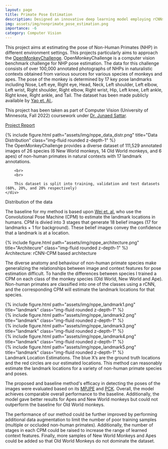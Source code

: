 ```yaml
---
layout: page
title: Primate Pose Estimation
description: Designed an innovative deep learning model employing rCNNs and Convolutional Pose Machine (CPM) for the OpenMonkeyChallenge, aimed at estimating monkey poses in various natural habitats. This model meticulously tracks 17 distinct landmarks of monkey poses, with accuracy assessed through the Mean Per Joint Position Error (MPJPE). Achieving an impressive MPJPE of 0.217, this development marks a significant stride in wildlife monitoring and behavioral study using advanced AI techniques.
img: assets/img/nonprimate_pose_estimation.png
importance: -6
category: Computer Vision
---
```


This project aims at estimating the pose of Non-Human Primates (NHP) in different environment settings. This projects particularly aims to approach the [OpenMonkeyChallenge](http://openmonkeychallenge.com/). OpenMonkeyChallenge is a computer vision benchmark challenge for NHP pose estimation. The data for this challenge consists of over 100,000 annotated photographs of NHPs in naturalistic contexts obtained from various sources for various species of monkeys and apes. The pose of the monkey is determined by 17 key pose landmarks including Nose, Left eye, Right eye, Head, Neck, Left shoulder, Left elbow, Left wrist, Right shoulder, Right elbow, Right wrist, Hip, Left knee, Left ankle, Right knee, Right ankle, and Tail. The dataset has been made publicly available by [Yao et. Al.](https://link.springer.com/article/10.1007/s11263-022-01698-2).


This project has been taken as part of Computer Vision (University of Minnesota, Fall 2022) coursework under [Dr. Junaed Sattar](https://junaedsattar.cs.umn.edu/).


[Project Report](https://portfolio-rv.s3.amazonaws.com/resume/project-papers/non-human-primate-pose-estimation.pdf)

<div class="row">
    <div class="col-sm-6 mt-3 mt-md-0">
        {% include figure.html path="assets/img/nppe_data_distr.png" title="Data Distribution" class="img-fluid rounded z-depth-1" %}
    </div>
    <div class="col-sm-6 mt-3 mt-md-0">
        The OpenMonkeyChallenge provides a diverse dataset of 111,529 annotated images of 26 species (6 New World monkeys, 14 Old World monkeys, and 6 apes) of non-human primates in natural contexts with 17 landmark annotations.

        <br>
        <br>

        This dataset is split into training, validation and test datasets (60%, 20%, and 20% respectively)
    </div>
</div>
<div class="caption col-sm-6 mt-3 mt-md-0">
    Distribution of the data
</div>


The baseline for my method is based upon [Wei et. al.](https://www.cv-foundation.org/openaccess/content_cvpr_2016/papers/Wei_Convolutional_Pose_Machines_CVPR_2016_paper.pdf) who use the Convolutional Pose Machine (CPM) to estimate the landmark locations in humans. CPM is divied into 3 stages that generate 18 belief images (17 for landmarks + 1 for background). These belief images convey the confidence that a landmark is at a location.

<div class="row">
    <div class="col-sm mt-3 mt-md-0">
        {% include figure.html path="assets/img/nppe_architecture.png" title="Architecure" class="img-fluid rounded z-depth-1" %}
    </div>
</div>
<div class="caption">
    Architecture: rCNN-CPM based architecture
</div>

The diverse anatomy and behaviour of non-human primate species make generalizing the relationships between image and context features for pose estimation difficult. To handle the differences between species I trained a CPM on each class of the monkey species (Old World, New World and Ape). Non-human primates are classified into one of the classes using a rCNN, and the corresponding CPM will estimate the landmark locations for that species.

<div class="row">
    <div class="col-sm mt-5 mt-md-0">
        {% include figure.html path="assets/img/nppe_landmark1.png" title="landmark" class="img-fluid rounded z-depth-1" %}
    </div>
    <div class="col-sm mt-5 mt-md-0">
        {% include figure.html path="assets/img/nppe_landmark2.png" title="landmark" class="img-fluid rounded z-depth-1" %}
    </div>
    <div class="col-sm mt-5 mt-md-0">
        {% include figure.html path="assets/img/nppe_landmark3.png" title="landmark" class="img-fluid rounded z-depth-1" %}
    </div>
    <div class="col-sm mt-5 mt-md-0">
        {% include figure.html path="assets/img/nppe_landmark4.png" title="landmark" class="img-fluid rounded z-depth-1" %}
    </div>
    <div class="col-sm mt-5 mt-md-0">
        {% include figure.html path="assets/img/nppe_landmark5.png" title="landmark" class="img-fluid rounded z-depth-1" %}
    </div>
</div>
<div class="caption">
    Landmark Location Estimations. The blue X’s are the ground truth locations and the red circles are our estimated locations. This method can reasonably estimate the landmark locations for a variety of non-human primate species and poses.
</div>

The proposed and baseline method's efficacy in detecting the poses of the images were evaluated based on its [MPJPE](https://openaccess.thecvf.com/content_ICCV_2019/papers/Iskakov_Learnable_Triangulation_of_Human_Pose_ICCV_2019_paper.pdf) and [PCK](https://escholarship.org/content/qt7sk1s10g/qt7sk1s10g_noSplash_a8d7d492292a22ca3c20c0c99cbd9d1f.pdf?t=oub9r6). Overall, the model achieves comparable overall performance to the baseline. Additionally, the model gave better results for Apes and New World monkeys but could not outperform the baseline for Old World monkeys. 

The performance of our method could be further improved by performing additional data augmentation to limit the number of poor training samples (multiple or occluded non-human primates). Additionally, the number of stages in each CPM could be raised to increase the range of learned context features. Finally, more samples of New World Monkeys and Apes could be added so that Old World Monkeys do not dominate the dataset.
